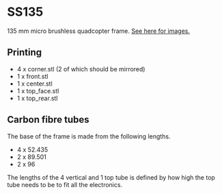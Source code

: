 # SS135
135 mm micro brushless quadcopter frame.
[See here for images.](http://imgur.com/a/ahypq)


## Printing
* 4 x corner.stl (2 of which should be mirrored)
* 1 x front.stl
* 1 x center.stl
* 1 x top_face.stl
* 1 x top_rear.stl

## Carbon fibre tubes
The base of the frame is made from the following lengths.
* 4 x 52.435
* 2 x 89.501
* 2 x 96

The lengths of the 4 vertical and 1 top tube is defined by how high the top tube needs to be to fit all the electronics.